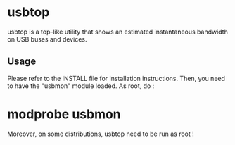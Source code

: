 usbtop
======

usbtop is a top-like utility that shows an estimated instantaneous bandwidth on
USB buses and devices.

Usage
-----

Please refer to the INSTALL file for installation instructions.
Then, you need to have the "usbmon" module loaded. As root, do :

 # modprobe usbmon

Moreover, on some distributions, usbtop need to be run as root !
